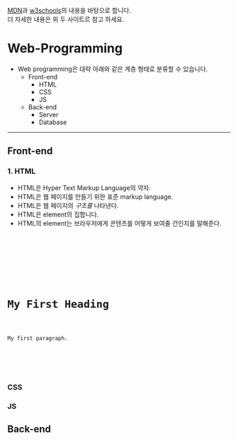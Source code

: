 [MDN](https://developer.mozilla.org/ko/docs/Web)과 [w3schools](https://www.w3schools.com)의 내용을 바탕으로 합니다.   
더 자세한 내용은 위 두 사이트르 참고 하세요.

# Web-Programming
- Web programming은 대략 아래와 같은 계층 형태로 분류할 수 있습니다.
  * Front-end
    + HTML
    + CSS
    + JS
  * Back-end
    + Server 
    + Database 
***
## Front-end

### 1. HTML
- HTML은 Hyper Text Markup Language의 약자.
- HTML은 웹 페이지를 만들기 위한 표준 markup language.
- HTML은 웹 페이지의 *구조를* 나타낸다.
- HTML은 element의 집합니다.
- HTML의 element는 브라우저에게 콘텐츠를 어떻게 보여줄 건인지를 말해준다.

<pre>
<code>
  <!DOCTYPE html>
  <html>
    <head>
      <title>Page Title</title>
    </head>
    <body>
      <h1>My First Heading</h1>
      <p>My first paragraph.</p>
    </body>
    </html>
</code>
</pre>
### CSS
### JS
## Back-end
